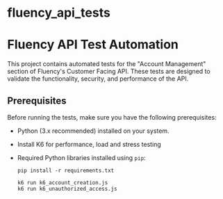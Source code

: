 # fluency_api_tests

# Fluency API Test Automation

This project contains automated tests for the "Account Management" section of Fluency's Customer Facing API. These tests are designed to validate the functionality, security, and performance of the API.

## Prerequisites

Before running the tests, make sure you have the following prerequisites:

- Python (3.x recommended) installed on your system.
- Install K6 for performance, load and stress testing
- Required Python libraries installed using `pip`:

  ```shell
  pip install -r requirements.txt

  k6 run k6_account_creation.js
  k6 run k6_unauthorized_access.js


